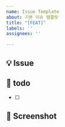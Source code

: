 ```yaml
---
name: Issue Template
about: 기본 이슈 템플릿
title: "[FEAT]"
labels: ''
assignees: ''

---
```


## 💡 Issue

## 📝  todo
- [ ] 

## 📸 Screenshot
<!-- 관련된 Figma Screenshot을 추가해주세요. -->
